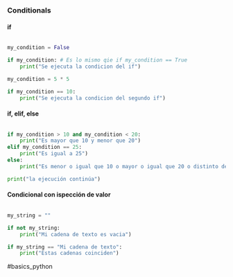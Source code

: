 ### Conditionals ###

#### if

```python

my_condition = False

if my_condition: # Es lo mismo qie if my_condition == True
    print("Se ejecuta la condicion del if")

my_condition = 5 * 5

if my_condition == 10:
    print("Se ejecuta la condicion del segundo if")

```

#### if, elif, else

```python

if my_condition > 10 and my_condition < 20:
    print("Es mayor que 10 y menor que 20")
elif my_condition == 25:
    print("Es igual a 25")
else:
    print("Es menor o igual que 10 o mayor o igual que 20 o distinto de 25")

print("la ejecución continúa")

```

#### Condicional con ispección de valor

```python

my_string = ""

if not my_string:
    print("Mi cadena de texto es vacia")

if my_string == "Mi cadena de texto":
    print("Estas cadenas coinciden")

```

#basics_python

